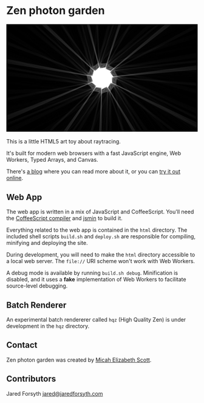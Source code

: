 Zen photon garden
=================

![screenshot](media/screenshot.png)

This is a little HTML5 art toy about raytracing.

It's built for modern web browsers with a fast JavaScript engine, Web Workers, Typed Arrays, and Canvas.

There's [a blog](http://scanlime.org/category/projects/zen-photon-garden/) where you can read more about it, or you can [try it out online](http://zenphoton.com).

Web App
-------

The web app is written in a mix of JavaScript and CoffeeScript. You'll need the [CoffeeScript compiler](http://coffeescript.org) and [jsmin](http://www.crockford.com/javascript/jsmin.html) to build it.

Everything related to the web app is contained in the `html` directory. The included shell scripts `build.sh` and `deploy.sh` are responsible for compiling, minifying and deploying the site.

During development, you will need to make the `html` directory accessible to a local web server. The `file://` URI scheme won't work with Web Workers.

A debug mode is available by running `build.sh debug`. Minification is disabled, and it uses a **fake** implementation of Web Workers to facilitate source-level debugging.

Batch Renderer
--------------

An experimental batch rendererer called `hqz` (High Quality Zen) is under development in the `hqz` directory. 

Contact
-------

Zen photon garden was created by [Micah Elizabeth Scott](http://scanlime.org/contact).

Contributors
------------

Jared Forsyth <jared@jaredforsyth.com>
